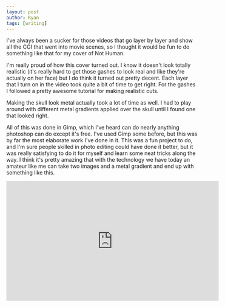 ```yaml
---
layout: post
author: Ryan
tags: [writing]
---
```

I've always been a sucker for those videos that go layer by layer and show all the CGI that went into movie scenes, so I thought it would be fun to do something like that for my cover of Not Human.

I'm really proud of how this cover turned out. I know it doesn't look totally realistic (it's really hard to get those gashes to look real and like they're actually on her face) but I do think it turned out pretty decent. Each layer that I turn on in the video took quite a bit of time to get right. For the gashes I followed a pretty awesome tutorial for making realistic cuts.

Making the skull look metal actually took a lot of time as well. I had to play around with different metal gradients applied over the skull until I found one that looked right.

All of this was done in Gimp, which I've heard can do nearly anything photoshop can do except it's free. I've used Gimp some before, but this was by far the most elaborate work I've done in it. This was a fun project to do, and I'm sure people skilled in photo editing could have done it better, but it was really satisfying to do it for myself and learn some neat tricks along the way. I think it's pretty amazing that with the technology we have today an amateur like me can take two images and a metal gradient and end up with something like this.

<iframe width="560" height="315" src="https://www.youtube.com/embed/OcgqnP3r2J0" frameborder="0" allow="accelerometer; autoplay; encrypted-media; gyroscope; picture-in-picture" allowfullscreen></iframe>